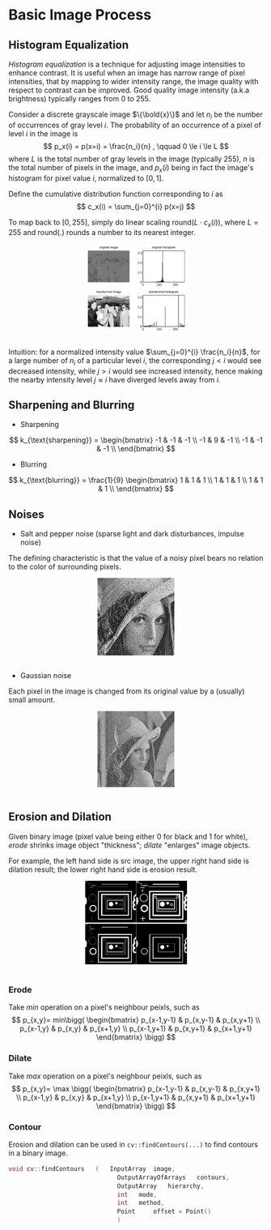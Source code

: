 # Basic Image Process

## Histogram Equalization

*Histogram equalization* is a technique for adjusting image intensities to enhance contrast.
It is useful when an image has narrow range of pixel intensities, that by mapping to wider intensity range, the image quality with respect to contrast can be improved. 
Good quality image intensity (a.k.a brightness) typically ranges from $0$ to $255$.

Consider a discrete grayscale image $\{\bold{x}\}$ and let $n_i$ be the number of occurrences of gray level $i$. 
The probability of an occurrence of a pixel of level $i$ in the image is
$$
p_x(i) = p(x=i) = \frac{n_i}{n}
, \qquad 0 \le i \le L
$$
where $L$ is the total number of gray levels in the image (typically $255$), $n$ is the total number of pixels in the image, 
and $p_x(i)$ being in fact the image's histogram for pixel value $i$, normalized to $[0,1]$.

Define the cumulative distribution function corresponding to $i$ as
$$
c_x(i) = \sum_{j=0}^{i}  p(x=j)
$$

To map back to $[0,255]$, simply do linear scaling $\text{round} \big(L \cdot c_x(i) \big)$, where $L=255$ and $\text{round(.)}$ rounds a number to its nearest integer.

<div style="display: flex; justify-content: center;">
      <img src="imgs/hist_equa.png" width="40%" height="40%" alt="hist_equa" />
</div>
</br>

Intuition: for a normalized intensity value $\sum_{j=0}^{i} \frac{n_i}{n}$, for a large number of $n_i$ of a particular level $i$, the corresponding $j<i$ would see decreased intensity, while $j>i$ would see increased intensity, hence making the nearby intensity level $j \approx i$ have diverged levels away from $i$.

## Sharpening and Blurring

* Sharpening

$$
k_{\text{sharpening}} = 
\begin{bmatrix}
      -1 & -1 & -1 \\
      -1 & 9 & -1 \\
      -1 & -1 & -1 \\
\end{bmatrix}
$$

* Blurring

$$
k_{\text{blurring}} = 
\frac{1}{9}
\begin{bmatrix}
      1 & 1 & 1 \\
      1 & 1 & 1 \\
      1 & 1 & 1 \\
\end{bmatrix}
$$

## Noises

* Salt and pepper noise (sparse light and dark disturbances, impulse noise)

The defining characteristic is that the value of a noisy pixel bears no relation to the color of surrounding pixels.

<div style="display: flex; justify-content: center;">
      <img src="imgs/salt_and_pepper_noise.png" width="30%" height="30%" alt="salt_and_pepper_noise" />
</div>
</br>

* Gaussian noise

Each pixel in the image is changed from its original value by a (usually) small amount.

<div style="display: flex; justify-content: center;">
      <img src="imgs/gaussian_noise.png" width="30%" height="30%" alt="gaussian_noise" />
</div>
</br>

## Erosion and Dilation

Given binary image (pixel value being either $0$ for black and $1$ for white), *erode* shrinks image object "thickness"; *dilate* "enlarges" image objects.

For example, the left hand side is src image, the upper right hand side is dilation result; the lower right hand side is erosion result.


<div style="display: flex; justify-content: center;">
      <img src="imgs/erode_and_dilate.png" width="40%" height="40%" alt="erode_and_dilate" />
</div>
</br>

### Erode

Take $min$ operation on a pixel's neighbour peixls, such as
$$
p_{x,y}=
min\bigg(
\begin{bmatrix}
      p_{x-1,y-1} & p_{x,y-1} & p_{x,y+1} \\
      p_{x-1,y} & p_{x,y} & p_{x+1,y} \\
      p_{x-1,y+1} & p_{x,y+1} & p_{x+1,y+1}
\end{bmatrix} \bigg)
$$

### Dilate

Take $max$ operation on a pixel's neighbour peixls, such as
$$
p_{x,y}=
\max \bigg(
\begin{bmatrix}
      p_{x-1,y-1} & p_{x,y-1} & p_{x,y+1} \\
      p_{x-1,y} & p_{x,y} & p_{x+1,y} \\
      p_{x-1,y+1} & p_{x,y+1} & p_{x+1,y+1}
\end{bmatrix} \bigg)
$$

### Contour

Erosion and dilation can be used in
`cv::findContours(...)` to find contours in a binary image.

```cpp
void cv::findContours	(	InputArray 	image,
                              OutputArrayOfArrays 	contours,
                              OutputArray 	hierarchy,
                              int 	mode,
                              int 	method,
                              Point 	offset = Point() 
                              )	
```